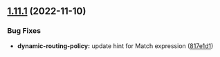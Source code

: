 ## [1.11.1](https://github.com/gravitee-io/gravitee-policy-dynamic-routing/compare/1.11.0...1.11.1) (2022-11-10)


### Bug Fixes

* **dynamic-routing-policy:** update hint for Match expression ([817e1d1](https://github.com/gravitee-io/gravitee-policy-dynamic-routing/commit/817e1d1ddf914b30d9a47f66331ae0d7a178bb10))
